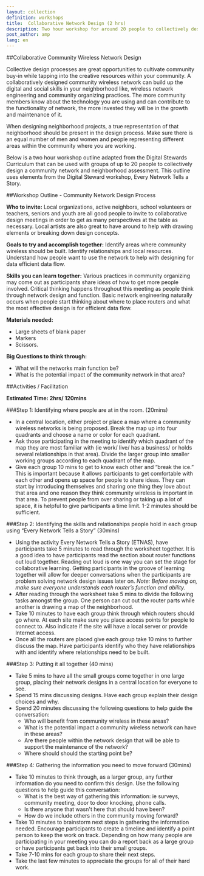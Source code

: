 ```yaml
---
layout: collection
definition: workshops
title:  Collaborative Network Design (2 hrs)
description: Two hour workshop for around 20 people to collectively design a community network and neighborhood assessment. 
post_author: amp
lang: en
---
```


##Collaborative Community Wireless Network Design

Collective design processes are great opportunities to cultivate community buy-in while tapping into the creative resources within your community. A collaboratively designed community wireless network can build up the digital and social skills in your neighborhood like, wireless network engineering and community organizing practices. The more community members know about the technology you are using and can contribute to the functionality of network,  the more invested they will be in the growth and maintenance of it. 

When designing neighborhood projects, a true representation of that neighborhood should be present in the design process. Make sure there is an equal number of men and women and people representing different areas within the community where you are working. 

Below is a two hour workshop outline adapted from the Digital Stewards Curriculum that can be used with groups of up to 20 people to collectively design a community network and neighborhood assessment. This outline uses elements from the Digital Steward workshop, Every Network Tells a Story. 

##Workshop Outline - Community Network Design Process

**Who to invite:** Local organizations, active neighbors, school volunteers or teachers, seniors and youth are all good people to invite to collaborative design meetings in order to get as many perspectives at the table as necessary. Local artists are also great to have around to help with drawing elements or breaking down design concepts.  

**Goals to try and accomplish together:** Identify areas where community wireless should be built. Identify relationships and local resources. Understand how people want to use the network to help with designing for data efficient data flow. 

**Skills you can learn together:** Various practices in community organizing may come out as participants share ideas of how to get more people involved. Critical thinking happens throughout this meeting as people think through network design and function. Basic network engineering naturally occurs when people start thinking about where to place routers and what the most effective design is for efficient data flow. 

**Materials needed:**     

+ Large sheets of blank paper
+ Markers
+ Scissors. 

**Big Questions to think through:**    

+ What will the networks main function be?
+ What is the potential impact of the community network in that area? 

##Activities / Facilitation

**Estimated Time: 2hrs/ 120mins**

###Step 1: Identifying where people are at in the room. (20mins)

+ In a central location, either project or place a map where a community wireless networks is being proposed.  Break the map up into four quadrants and choose a name or color for each quadrant.
+ Ask those participating in the meeting to identify which quadrant of the map they are most familiar with (ie work/ live/ has a business/ or holds several relationships in that area).  Divide the larger group into smaller working groups according to each quadrant of the map. 
+ Give each group 10 mins to get to know each other and “break the ice.” This is important because it allows participants to get comfortable with each other and opens up space for people to share ideas. They can start by introducing themselves and sharing one thing they love about that area and one reason they think community wireless is important in that area. To prevent people from over sharing or taking up a lot of space, it is helpful to give participants a time limit. 1-2 minutes should be sufficient. 

###Step 2: Identifying the skills and relationships people hold in each group using “Every Network Tells a Story” (30mins)

+ Using the activity Every Network Tells a Story (ETNAS), have participants take 5 minutes to read through the worksheet together. It is a good idea to have participants read the section about router functions out loud together. Reading out loud is one way you can set the stage for collaborative learning. Getting participants in the groove of learning together will allow for deeper conversations when the participants are problem solving network design issues later on. <em>Note: Before moving on, make sure everyone understands each router’s function and ability. </em>
+ After reading through the worksheet take 5 mins to  divide the following tasks amongst the group. One person can cut out the router parts while another is drawing a map of the neighborhood. 
+ Take 10 minutes to have each group think through which routers should go where. At each site make sure you place access points for people to connect to. Also indicate if the site will have a local server or provide Internet access.
+ Once all the routers are placed give each group take 10 mins to further discuss the map. Have participants identify who they have relationships with and identify where relationships need to be built. 

###Step 3: Putting it all together (40 mins)

+ Take 5 mins to have all the small groups come together in one large group, placing their network designs in a central location for everyone to see. 
+ Spend 15 mins discussing designs. Have each group explain their design choices and why. 
+ Spend 20 minutes discussing the following questions to help guide the conversation:    
  + Who will benefit from community wireless in these areas?
  + What is the potential impact a community wireless network can have in these areas? 
  + Are there people within the network design that will be able to support the maintenance of the network? 
  + Where should should the starting point be?

###Step 4: Gathering the information you need to move forward (30mins)

+ Take 10 minutes to think through, as a larger group, any further information do you need to confirm this design. Use the following questions to help guide this conversation: 
  + What is the best way of gathering this information: ie surveys, community meeting, door to door knocking, phone calls. 
  + Is there anyone that wasn't here that should have been? 
  + How do we include others in the community moving forward?
+ Take 10 minutes to brainstorm next steps in gathering the information needed. Encourage participants to create a timeline and identify a point person to keep the work on track. Depending on how many people are participating in your meeting you can do a report back as a large group or have participants get back into their small groups.
+ Take 7-10 mins for each group to share their next steps. 
+ Take the last few minutes to appreciate the groups for all of their hard work.

